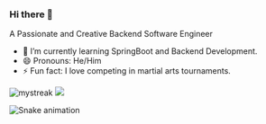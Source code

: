 ### Hi there 👋

A Passionate and Creative Backend Software Engineer




- 🌱 I’m currently learning SpringBoot and Backend Development.
- 😄 Pronouns: He/Him
- ⚡ Fun fact: I love competing in martial arts tournaments.
<img src="https://github-readme-streak-stats.herokuapp.com/?user=Epiraino&theme=tokyonight" alt="mystreak"/>
<img src="https://github-profile-trophy.vercel.app/?username=Epiraino&theme=juicyfresh&no-bg=true" />

![Snake animation](https://github.com/Epiraino/github-readme/blob/output/github-contribution-snake.svg)
